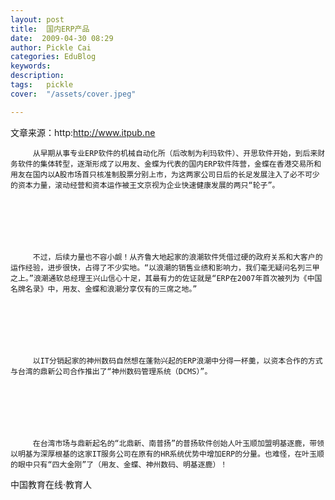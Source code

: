 ```yaml
---
layout: post  
title:  国内ERP产品  
date:  2009-04-30 08:29  
author: Pickle Cai  
categories: EduBlog  
keywords: 
description:   
tags:	pickle   
cover:  "/assets/cover.jpeg"  

---  
```

    
文章来源：http:http://www.itpub.ne



         从早期从事专业ERP软件的机械自动化所（后改制为利玛软件）、开思软件开始，到后来财务软件的集体转型，逐渐形成了以用友、金蝶为代表的国内ERP软件阵营，金蝶在香港交易所和用友在国内以A股市场首只核准制股票分别上市，为这两家公司日后的长足发展注入了必不可少的资本力量，滚动经营和资本运作被王文京视为企业快速健康发展的两只“轮子”。



 



         不过，后续力量也不容小觑！从齐鲁大地起家的浪潮软件凭借过硬的政府关系和大客户的运作经验，进步很快，占得了不少实地。“以浪潮的销售业绩和影响力，我们毫无疑问名列三甲之上。”浪潮通软总经理王兴山信心十足，其最有力的佐证就是“ERP在2007年首次被列为《中国名牌名录》中，用友、金蝶和浪潮分享仅有的三席之地。”



 



         以IT分销起家的神州数码自然想在蓬勃兴起的ERP浪潮中分得一杯羹，以资本合作的方式与台湾的鼎新公司合作推出了“神州数码管理系统（DCMS）”。



 



         在台湾市场与鼎新起名的“北鼎新、南普扬”的普扬软件创始人叶玉顺加盟明基逐鹿，带领以明基为深厚根基的这家IT服务公司在原有的HR系统优势中增加ERP的分量。也难怪，在叶玉顺的眼中只有“四大金刚”了（用友、金蝶、神州数码、明基逐鹿）！ 





		    
 中国教育在线·教育人


